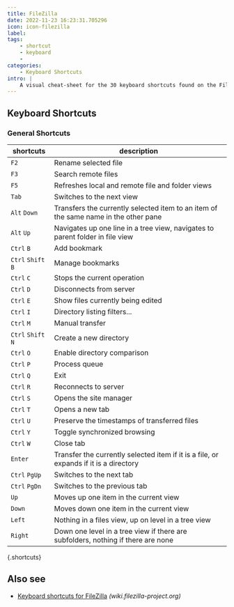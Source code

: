 ```yaml
---
title: FileZilla
date: 2022-11-23 16:23:31.705296
icon: icon-filezilla
label: 
tags: 
    - shortcut
    - keyboard
    - 
categories:
    - Keyboard Shortcuts
intro: |
    A visual cheat-sheet for the 30 keyboard shortcuts found on the FileZilla program
---
```




Keyboard Shortcuts
------------------



### General Shortcuts

shortcuts | description
---|---
`F2`  | Rename selected file
`F3`  | Search remote files
`F5`  | Refreshes local and remote file and folder views
`Tab`  | Switches to the next view
`Alt` `Down`  | Transfers the currently selected item to an item of the same name in the other pane
`Alt` `Up`  | Navigates up one line in a tree view, navigates to parent folder in file view
`Ctrl` `B`  | Add bookmark
`Ctrl` `Shift` `B`  | Manage bookmarks
`Ctrl` `C`  | Stops the current operation
`Ctrl` `D`  | Disconnects from server
`Ctrl` `E`  | Show files currently being edited
`Ctrl` `I`  | Directory listing filters...
`Ctrl` `M`  | Manual transfer
`Ctrl` `Shift` `N`  | Create a new directory
`Ctrl` `O`  | Enable directory comparison
`Ctrl` `P`  | Process queue
`Ctrl` `Q`  | Exit
`Ctrl` `R`  | Reconnects to server
`Ctrl` `S`  | Opens the site manager
`Ctrl` `T`  | Opens a new tab
`Ctrl` `U`  | Preserve the timestamps of transferred files
`Ctrl` `Y`  | Toggle synchronized browsing
`Ctrl` `W`  | Close tab
`Enter`  | Transfer the currently selected item if it is a file, or expands if it is a directory
`Ctrl` `PgUp`  | Switches to the next tab
`Ctrl` `PgDn`  | Switches to the previous tab
`Up`  | Moves up one item in the current view
`Down`  | Moves down one item in the current view
`Left`  | Nothing in a files view, up on level in a tree view
`Right`  | Down one level in a tree view if there are subfolders, nothing if there are none
{.shortcuts}




Also see
--------
- [Keyboard shortcuts for FileZilla](https://wiki.filezilla-project.org/Keyboard_shortcuts) _(wiki.filezilla-project.org)_
